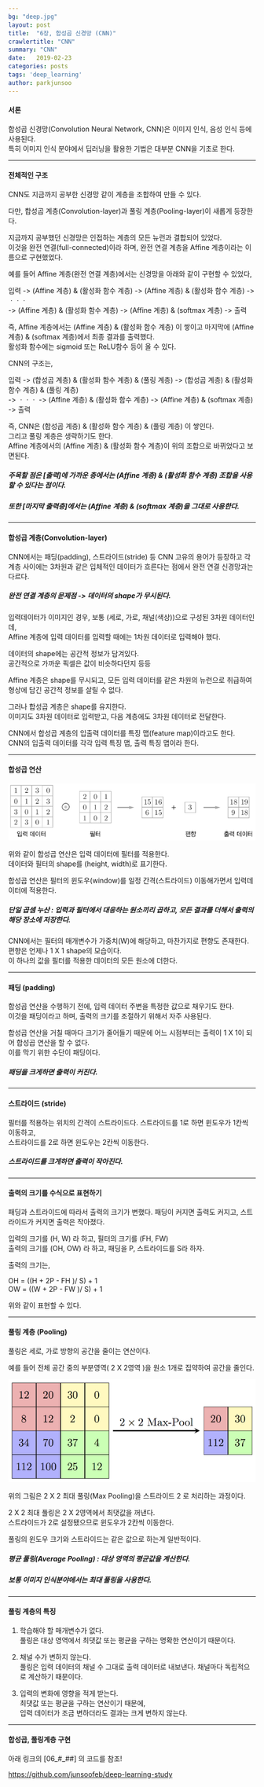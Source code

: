 ```yaml
---
bg: "deep.jpg"
layout: post
title:  "6장, 합성곱 신경망 (CNN)"
crawlertitle: "CNN"
summary: "CNN"
date:   2019-02-23
categories: posts
tags: 'deep_learning'
author: parkjunsoo
---
```


#### 서론

합성곱 신경망(Convolution Neural Network, CNN)은 이미지 인식, 음성 인식 등에 사용된다.  
특히 이미지 인식 분야에서 딥러닝을 활용한 기법은 대부분 CNN을 기초로 한다.

***

#### 전체적인 구조

CNN도 지금까지 공부한 신경망 같이 계층을 조합하여 만들 수 있다.

다만, 합성곱 계층(Convolution-layer)과 풀링 계층(Pooling-layer)이 새롭게 등장한다.


지금까지 공부했던 신경망은 인접하는 계층의 모든 뉴런과 결합되어 있었다.  
이것을 완전 연결(full-connected)이라 하며, 완전 연결 계층을 Affine 계층이라는 이름으로 구현했었다.


예를 들어 Affine 계층(완전 연결 계층)에서는 신경망을 아래와 같이 구현할 수 있었다,  

입력 -> (Affine 계층) & (활성화 함수 계층) ->  (Affine 계층) & (활성화 함수 계층) -> ㆍㆍㆍ  
 -> (Affine 계층) & (활성화 함수 계층) -> (Affine 계층) & (softmax 계층) -> 출력  

즉, Affine 계층에서는 (Affine 계층) & (활성화 함수 계층) 이 쌓이고 마지막에 (Affine 계층) & (softmax 계층)에서 최종 결과를 출력했다.  
활성화 함수에는 sigmoid 또는 ReLU함수 등이 올 수 있다.

 CNN의 구조는,

 입력 -> (합성곱 계층) & (활성화 함수 계층) & (풀링 계층) ->  (합성곱 계층) & (활성화 함수 계층) & (풀링 계층)   
  -> ㆍㆍㆍ -> (Affine 계층) & (활성화 함수 계층) -> (Affine 계층) & (softmax 계층) -> 출력  

즉, CNN은 (합성곱 계층) & (활성화 함수 계층) & (풀링 계층) 이 쌓인다.  
그리고 풀링 계층은 생략하기도 한다.  
Affine 계층에서의 (Affine 계층) & (활성화 함수 계층)이 위의 조합으로 바뀌었다고 보면된다.

##### 주목할 점은 [출력]에 가까운 층에서는 (Affine 계층) & (활성화 함수 계층) 조합을 사용할 수 있다는 점이다.

##### 또한 [마지막 출력층]에서는 (Affine 계층) & (softmax 계층)을 그대로 사용한다.

***

#### 합성곱 계층(Convolution-layer)

CNN에서는 패딩(padding), 스트라이드(stride) 등 CNN 고유의 용어가 등장하고  각 계층 사이에는 3차원과 같은 입체적인 데이터가 흐른다는 점에서 완전 연결 신경망과는 다르다.

##### 완전 연결 계층의 문제점 -> 데이터의 shape가 무시된다.

입력데이터가 이미지인 경우, 보통 (세로, 가로, 채널(색상))으로 구성된 3차원 데이터인데,  
Affine 계층에 입력 데이터를 입력할 때에는 1차원 데이터로 입력해야 했다.

데이터의 shape에는 공간적 정보가 담겨있다.  
공간적으로 가까운 픽셀은 값이 비슷하다던지 등등

Affine 계층은 shape를 무시되고, 모든 입력 데이터를 같은 차원의 뉴런으로 취급하여 형상에 담긴 공간적 정보를 살릴 수 없다.

그러나 합성곱 계층은 shape를 유지한다.  
이미지도 3차원 데이터로 입력받고, 다음 계층에도 3차원 데이터로 전달한다.

CNN에서 합성곱 계층의 입출력 데이터를 특징 맵(feature map)이라고도 한다.  
CNN의 입출력 데이터를 각각 입력 특징 맵, 출력 특징 맵이라 한다.  

***

#### 합성곱 연산

![CNN](https://github.com/junsoofeb/junsoofeb.github.io/raw/master/assets/images/cnn.png)

위와 같이 합성곱 연산은 입력 데이터에 필터를 적용한다.  
데이터와 필터의 shape를 (height, width)로 표기한다.  

합성곱 연산은 필터의 윈도우(window)를 일정 간격(스트라이드) 이동해가면서 입력데이터에 적용한다.  

##### 단일 곱셈 누산 : 입력과 필터에서 대응하는 원소끼리 곱하고, 모든 결과를 더해서 출력의 해당 장소에 저장한다.

CNN에서는 필터의 매개변수가 가중치(W)에 해당하고, 마찬가지로 편향도 존재한다.  
편향은 언제나 1 X 1 shape의 모습이다.  
이 하나의 값을 필터를 적용한 데이터의 모든 원소에 더한다.

***

#### 패딩 (padding)

합성곱 연산을 수행하기 전에, 입력 데이터 주변을 특정한 값으로 채우기도 한다.  
이것을 패딩이라고 하며, 출력의 크기를 조절하기 위해서 자주 사용된다.

합성곱 연산을 거칠 때마다 크기가 줄어들기 때문에 어느 시점부터는 출력이 1 X 1이 되어 합성곱 연산을 할 수 없다.  
이를 막기 위한 수단이 패딩이다.

##### 패딩을 크게하면 출력이 커진다.
***

#### 스트라이드 (stride)

필터를 적용하는 위치의 간격이 스트라이드다.
스트라이드를 1로 하면 윈도우가 1칸씩 이동하고,  
스트라이드를 2로 하면 윈도우는 2칸씩 이동한다.  

##### 스트라이드를 크게하면 출력이 작아진다.
***

#### 출력의 크기를 수식으로 표현하기

패딩과 스트라이드에 따라서 출력의 크기가 변했다.
패딩이 커지면 출력도 커지고, 스트라이드가 커지면 출력은 작아졌다.  

입력의 크기를 (H, W) 라 하고, 필터의 크기를 (FH, FW)  
출력의 크기를 (OH, OW) 라 하고, 패딩을 P, 스트라이드를 S라 하자.

출력의 크기는,

OH = ((H + 2P - FH )/ S) + 1  
OW = ((W + 2P - FW )/ S) + 1  

위와 같이 표현할 수 있다.

***

#### 풀링 계층 (Pooling)

풀링은 세로, 가로 방향의 공간을 줄이는 연산이다.  

예를 들어 전체 공간 중의 부분영역( 2 X 2영역 )을 원소 1개로 집약하여 공간을 줄인다.

![maxpooling](https://github.com/junsoofeb/junsoofeb.github.io/raw/master/assets/images/maxpooling.png)

위의 그림은 2 X 2 최대 풀링(Max Pooling)을 스트라이드 2 로 처리하는 과정이다.

2 X 2 최대 풀링은 2 X 2영역에서 최댓값을 꺼낸다.  
스트라이드가 2로 설정됐으므로 윈도우가 2칸씩 이동한다.

풀링의 윈도우 크기와 스트라이드는 같은 값으로 하는게 일반적이다.

##### 평균 풀링(Average Pooling) : 대상 영역의 평균값을 계산한다.

##### 보통 이미지 인식분야에서는 최대 풀링을 사용한다.

***

#### 풀링 계층의 특징

1. 학습해야 할 매개변수가 없다.    
풀링은 대상 영역에서 최댓값 또는 평균을 구하는 명확한 연산이기 때문이다.

2. 채널 수가 변하지 않는다.  
풀링은 입력 데이터의 채널 수 그대로 출력 데이터로 내보낸다.  채널마다 독립적으로 계산하기 때문이다.


3. 입력의 변화에 영향을 적게 받는다.  
최댓값 또는 평균을 구하는 연산이기 때문에,  
입력 데이터가 조금 변하더라도 결과는 크게 변하지 않는다.

***

#### 합성곱, 풀링계층 구현

아래 링크의 [06_#_##] 의 코드를 참조!

<https://github.com/junsoofeb/deep-learning-study>
